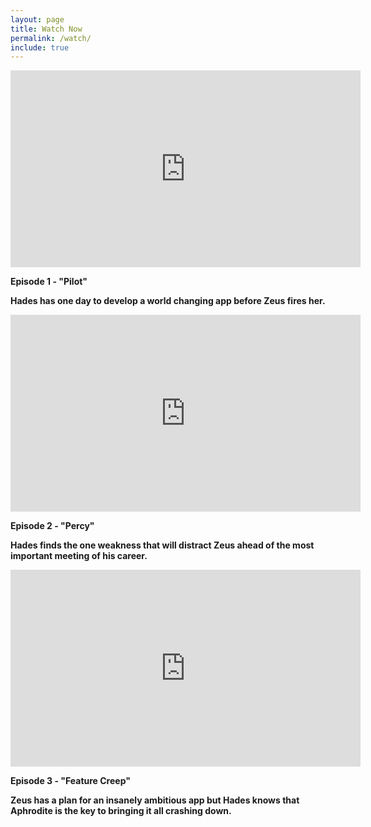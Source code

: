 ```yaml
---
layout: page
title: Watch Now
permalink: /watch/
include: true
---
```


<iframe width="560" height="315" src="https://www.youtube.com/embed/CqSvOHjaBpI" frameborder="0" allowfullscreen></iframe>

<b> Episode 1 -  "Pilot"


Hades has one day to develop a world changing app before Zeus fires her.


<iframe width="560" height="315" src="https://www.youtube.com/embed/4kfrKgzQUNQ" frameborder="0" allowfullscreen></iframe>


<b> Episode 2 - "Percy"

Hades finds the one weakness that will distract Zeus ahead of the most important meeting of his career.

<iframe width="560" height="315" src="https://www.youtube.com/embed/_A-rrWwtNBk" frameborder="0" allowfullscreen></iframe>


<b> Episode 3 - "Feature Creep"

Zeus has a plan for an insanely ambitious app but Hades knows that Aphrodite is the key to bringing it all crashing down.
